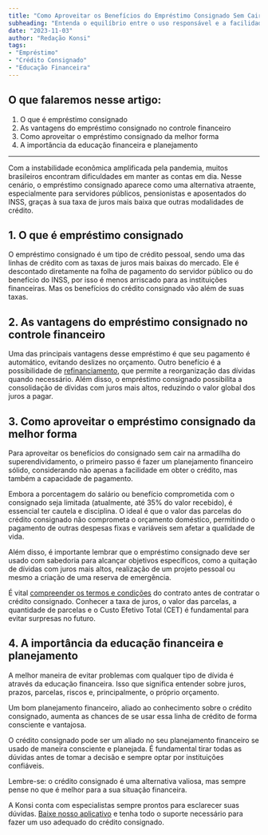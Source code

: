 ```yaml
---
title: "Como Aproveitar os Benefícios do Empréstimo Consignado Sem Cair na Armadilha do Endividamento"
subheading: "Entenda o equilíbrio entre o uso responsável e a facilidade do crédito consignado"
date: "2023-11-03"
author: "Redação Konsi"
tags:
- "Empréstimo"
- "Crédito Consignado"
- "Educação Financeira"
---
```


## O que falaremos nesse artigo: 
1. O que é empréstimo consignado
2. As vantagens do empréstimo consignado no controle financeiro
3. Como aproveitar o empréstimo consignado da melhor forma
4. A importância da educação financeira e planejamento 

---

Com a instabilidade econômica amplificada pela pandemia, muitos brasileiros encontram dificuldades em manter as contas em dia. Nesse cenário, o empréstimo consignado aparece como uma alternativa atraente, especialmente para servidores públicos, pensionistas e aposentados do INSS, graças à sua taxa de juros mais baixa que outras modalidades de crédito.

## 1. O que é empréstimo consignado

O empréstimo consignado é um tipo de crédito pessoal, sendo uma das linhas de crédito com as taxas de juros mais baixas do mercado. Ele é descontado diretamente na folha de pagamento do servidor público ou do benefício do INSS, por isso é menos arriscado para as instituições financeiras. Mas os benefícios do crédito consignado vão além de suas taxas.

## 2. As vantagens do empréstimo consignado no controle financeiro

Uma das principais vantagens desse empréstimo é que seu pagamento é automático, evitando deslizes no orçamento. Outro benefício é a possibilidade de [refinanciamento](https://konsi.com.br/postagens/refinanciamento-de-emprstimo-consignado-quando-e-como-fazer), que permite a reorganização das dívidas quando necessário. Além disso, o empréstimo consignado possibilita a consolidação de dívidas com juros mais altos, reduzindo o valor global dos juros a pagar.

## 3. Como aproveitar o empréstimo consignado da melhor forma

Para aproveitar os benefícios do consignado sem cair na armadilha do superendividamento, o primeiro passo é fazer um planejamento financeiro sólido, considerando não apenas a facilidade em obter o crédito, mas também a capacidade de pagamento.

Embora a porcentagem do salário ou benefício comprometida com o consignado seja limitada (atualmente, até 35% do valor recebido), é essencial ter cautela e disciplina. O ideal é que o valor das parcelas do crédito consignado não comprometa o orçamento doméstico, permitindo o pagamento de outras despesas fixas e variáveis sem afetar a qualidade de vida. 

Além disso, é importante lembrar que o empréstimo consignado deve ser usado com sabedoria para alcançar objetivos específicos, como a quitação de dívidas com juros mais altos, realização de um projeto pessoal ou mesmo a criação de uma reserva de emergência.

É vital [compreender os termos e condições](https://konsi.com.br/postagens/cuidados-ao-contratar-um-emprstimo-consignado-como-evitar-armadilhas-e-tomar-a-melhor-deciso) do contrato antes de contratar o crédito consignado. Conhecer a taxa de juros, o valor das parcelas, a quantidade de parcelas e o Custo Efetivo Total (CET) é fundamental para evitar surpresas no futuro.

## 4. A importância da educação financeira e planejamento

A melhor maneira de evitar problemas com qualquer tipo de dívida é através da educação financeira. Isso que significa entender sobre juros, prazos, parcelas, riscos e, principalmente, o próprio orçamento.

Um bom planejamento financeiro, aliado ao conhecimento sobre o crédito consignado, aumenta as chances de se usar essa linha de crédito de forma consciente e vantajosa.

O crédito consignado pode ser um aliado no seu planejamento financeiro se usado de maneira consciente e planejada. É fundamental tirar todas as dúvidas antes de tomar a decisão e sempre optar por instituições confiáveis.

Lembre-se: o crédito consignado é uma alternativa valiosa, mas sempre pense no que é melhor para a sua situação financeira. 

A Konsi conta com especialistas sempre prontos para esclarecer suas dúvidas. [Baixe nosso aplicativo](https://konsi.com.br/download-app) e tenha todo o suporte necessário para fazer um uso adequado do crédito consignado.
